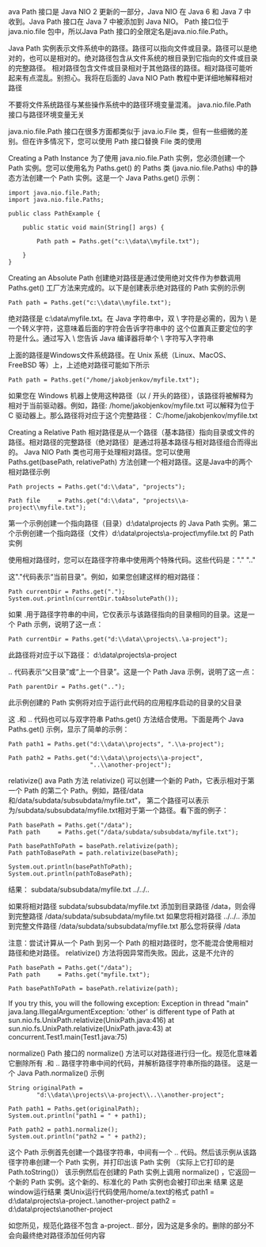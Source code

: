 ava Path 接口是 Java NIO 2 更新的一部分，Java NIO 在 Java 6 和 Java 7 中收到。Java Path 接口在 Java 7 中被添加到 Java NIO。
Path 接口位于 java.nio.file 包中，所以Java Path 接口的全限定名是java.nio.file.Path。

Java Path 实例表示文件系统中的路径。路径可以指向文件或目录。路径可以是绝对的，也可以是相对的。绝对路径包含从文件系统的根目录到它指向的文件或目录的完整路径。
相对路径包含文件或目录相对于其他路径的路径。相对路径可能听起来有点混乱。别担心。我将在后面的 Java NIO Path 教程中更详细地解释相对路径

不要将文件系统路径与某些操作系统中的路径环境变量混淆。 java.nio.file.Path 接口与路径环境变量无关

java.nio.file.Path 接口在很多方面都类似于 java.io.File 类，但有一些细微的差别。但在许多情况下，您可以使用 Path 接口替换 File 类的使用

Creating a Path Instance
为了使用 java.nio.file.Path 实例，您必须创建一个 Path 实例。您可以使用名为 Paths.get() 的 Paths 类 (java.nio.file.Paths) 
中的静态方法创建一个 Path 实例。这是一个 Java Paths.get() 示例：

```
import java.nio.file.Path;
import java.nio.file.Paths;

public class PathExample {

    public static void main(String[] args) {

        Path path = Paths.get("c:\\data\\myfile.txt");

    }
}
```


Creating an Absolute Path
创建绝对路径是通过使用绝对文件作为参数调用 Paths.get() 工厂方法来完成的。以下是创建表示绝对路径的 Path 实例的示例

```
Path path = Paths.get("c:\\data\\myfile.txt");
```
绝对路径是 c:\data\myfile.txt。在 Java 字符串中，双 \ 字符是必需的，因为 \ 是一个转义字符，这意味着后面的字符会告诉字符串中的
这个位置真正要定位的字符是什么。通过写入 \\ 您告诉 Java 编译器将单个 \ 字符写入字符串

上面的路径是Windows文件系统路径。在 Unix 系统（Linux、MacOS、FreeBSD 等）上，上述绝对路径可能如下所示

```
Path path = Paths.get("/home/jakobjenkov/myfile.txt");
```
如果您在 Windows 机器上使用这种路径（以 / 开头的路径），该路径将被解释为相对于当前驱动器。例如，路径:
/home/jakobjenkov/myfile.txt
可以解释为位于 C 驱动器上。那么路径将对应于这个完整路径：
C:/home/jakobjenkov/myfile.txt



Creating a Relative Path
相对路径是从一个路径（基本路径）指向目录或文件的路径。相对路径的完整路径（绝对路径）是通过将基本路径与相对路径组合而得出的。
Java NIO Path 类也可用于处理相对路径。您可以使用 Paths.get(basePath, relativePath) 方法创建一个相对路径。这是Java中的两个相对路径示例

```
Path projects = Paths.get("d:\\data", "projects");

Path file     = Paths.get("d:\\data", "projects\\a-project\\myfile.txt");
```

第一个示例创建一个指向路径（目录）d:\data\projects 的 Java Path 实例。第二个示例创建一个指向路径（文件）d:\data\projects\a-project\myfile.txt
 的 Path 实例

 使用相对路径时，您可以在路径字符串中使用两个特殊代码。这些代码是："."   ".."

 这"."代码表示“当前目录”。例如，如果您创建这样的相对路径：

```
Path currentDir = Paths.get(".");
System.out.println(currentDir.toAbsolutePath());
```

如果 .用于路径字符串的中间，它仅表示与该路径指向的目录相同的目录。这是一个 Path 示例，说明了这一点：

```
Path currentDir = Paths.get("d:\\data\\projects\.\a-project");
```

此路径将对应于以下路径：
d:\data\projects\a-project

.. 代码表示“父目录”或“上一个目录”。这是一个 Path Java 示例，说明了这一点：

```
Path parentDir = Paths.get("..");
```
此示例创建的 Path 实例将对应于运行此代码的应用程序启动的目录的父目录



这 .和 .. 代码也可以与双字符串 Paths.get() 方法结合使用。下面是两个 Java Paths.get() 示例，显示了简单的示例：

```
Path path1 = Paths.get("d:\\data\\projects", ".\\a-project");

Path path2 = Paths.get("d:\\data\\projects\\a-project",
                       "..\\another-project");
```

relativize()
ava Path 方法 relativize() 可以创建一个新的 Path，它表示相对于第一个 Path 的第二个 Path。例如，路径/data和/data/subdata/subsubdata/myfile.txt"，
第二个路径可以表示为/subdata/subsubdata/myfile.txt相对于第一个路径。看下面的例子：

```
Path basePath = Paths.get("/data");
Path path     = Paths.get("/data/subdata/subsubdata/myfile.txt");

Path basePathToPath = basePath.relativize(path);
Path pathToBasePath = path.relativize(basePath);

System.out.println(basePathToPath);
System.out.println(pathToBasePath);
```
结果：
subdata/subsubdata/myfile.txt
../../..

如果将相对路径 subdata/subsubdata/myfile.txt 添加到目录路径 /data，则会得到完整路径 /data/subdata/subsubdata/myfile.txt
如果您将相对路径 ../../.. 添加到完整文件路径 /data/subdata/subsubdata/myfile.txt 那么您将获得 /data

注意：尝试计算从一个 Path 到另一个 Path 的相对路径时，您不能混合使用相对路径和绝对路径。 relativize() 方法将因异常而失败。因此，这是不允许的

```
Path basePath = Paths.get("/data");
Path path     = Paths.get("myfile.txt");

Path basePathToPath = basePath.relativize(path);
```
If you try this, you will the following exception:
Exception in thread "main" java.lang.IllegalArgumentException: 'other' is different type of Path
	at sun.nio.fs.UnixPath.relativize(UnixPath.java:416)
	at sun.nio.fs.UnixPath.relativize(UnixPath.java:43)
	at concurrent.Test1.main(Test1.java:75)
	
	
	
normalize()
Path 接口的 normalize() 方法可以对路径进行归一化。规范化意味着它删除所有 .和 .. 路径字符串中间的代码，并解析路径字符串所指的路径。
这是一个 Java Path.normalize() 示例		

```
String originalPath =
        "d:\\data\\projects\\a-project\\..\\another-project";

Path path1 = Paths.get(originalPath);
System.out.println("path1 = " + path1);

Path path2 = path1.normalize();
System.out.println("path2 = " + path2);
```
这个 Path 示例首先创建一个路径字符串，中间有一个 .. 代码。然后该示例从该路径字符串创建一个 Path 实例，并打印出该 Path 实例
（实际上它打印的是 Path.toString()）
该示例然后在创建的 Path 实例上调用 normalize() ，它返回一个新的 Path 实例。这个新的、标准化的 Path 实例也会被打印出来
结果   这是window运行结果     类Unix运行代码使用/home/a.text的格式
path1 = d:\data\projects\a-project\..\another-project
path2 = d:\data\projects\another-project

如您所见，规范化路径不包含 a-project\.. 部分，因为这是多余的。删除的部分不会向最终绝对路径添加任何内容